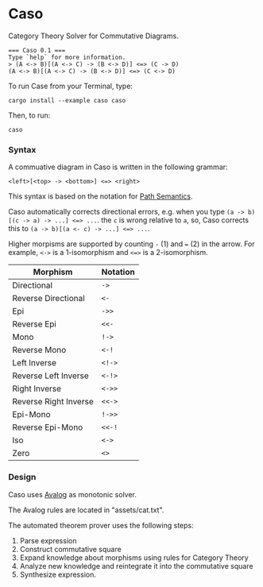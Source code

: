 # Caso

Category Theory Solver for Commutative Diagrams.


```text
=== Caso 0.1 ===
Type `help` for more information.
> (A <-> B)[(A <-> C) -> (B <-> D)] <=> (C -> D)
(A <-> B)[(A <-> C) -> (B <-> D)] <=> (C <-> D)
```

To run Case from your Terminal, type:

`cargo install --example caso caso`

Then, to run:

`caso`

### Syntax

A commuative diagram in Caso is written in the following grammar:

`<left>[<top> -> <bottom>] <=> <right>`

This syntax is based on the notation for [Path Semantics](https://github.com/advancedresearch/path_semantics).

Caso automatically corrects directional errors,
e.g. when you type `(a -> b)[(c -> a) -> ...] <=> ...`.
the `c` is wrong relative to `a`,
so, Caso corrects this to `(a -> b)[(a <- c) -> ...] <=> ...`.

Higher morpisms are supported by counting `-` (1) and `=` (2) in the arrow.
For example, `<->` is a 1-isomorphism and `<=>` is a 2-isomorphism.

| Morphism | Notation |
| --- | --- |
| Directional | `->` |
| Reverse Directional | `<-` |
| Epi | `->>` |
| Reverse Epi | `<<-` |
| Mono | `!->` |
| Reverse Mono | `<-!` |
| Left Inverse | `<!->` |
| Reverse Left Inverse | `<-!>` |
| Right Inverse | `<->>` |
| Reverse Right Inverse | `<<->` |
| Epi-Mono | `!->>` |
| Reverse Epi-Mono | `<<-!` |
| Iso | `<->` |
| Zero | `<>` |

### Design

Caso uses [Avalog](https://github.com/advancedresearch/avalog) as monotonic solver.

The Avalog rules are located in "assets/cat.txt".

The automated theorem prover uses the following steps:

1. Parse expression
2. Construct commutative square
3. Expand knowledge about morphisms using rules for Category Theory
4. Analyze new knowledge and reintegrate it into the commutative square
5. Synthesize expression.
